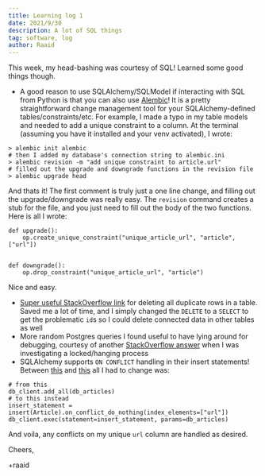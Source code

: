 ```yaml
---
title: Learning log 1
date: 2021/9/30
description: A lot of SQL things
tag: software, log
author: Raaid
---
```


This week, my head-bashing was courtesy of SQL! Learned some good things though.

- A good reason to use SQLAlchemy/SQLModel if interacting with SQL from Python is that you can also use [Alembic](https://alembic.sqlalchemy.org/en/latest/index.html)! It is a pretty straightforward change management tool for your SQLAlchemy-defined tables/constraints/etc. For example, I made a typo in my table models and needed to add a unique constraint to a column. At the terminal (assuming you have it installed and your venv activated), I wrote:

```
> alembic init alembic
# then I added my database's connection string to alembic.ini
> alembic revision -m "add unique constraint to article.url"
# filled out the upgrade and downgrade functions in the revision file
> alembic upgrade head
```
And thats it! The first comment is truly just a one line change, and filling out the upgrade/downgrade was really easy. The `revision` command creates a stub for the file, and you just need to fill out the body of the two functions. Here is all I wrote:
```
def upgrade():
    op.create_unique_constraint("unique_article_url", "article", ["url"])


def downgrade():
    op.drop_constraint("unique_article_url", "article")
```
Nice and easy.

- [Super useful StackOverflow link](https://stackoverflow.com/a/6584134) for deleting all duplicate rows in a table. Saved me a lot of time, and I simply changed the `DELETE` to a `SELECT` to get the problematic `id`s so I could delete connected data in other tables as well
- More random Postgres queries I found useful to have lying around for debugging, courtesy of another [StackOverflow answer](https://stackoverflow.com/a/22902857) when I was investigating a locked/hanging process
- SQLAlchemy supports `ON CONFLICT` handling in their insert statements! Between [this](https://docs.sqlalchemy.org/en/14/dialects/postgresql.html#insert-on-conflict-upsert) and [this](https://docs.sqlalchemy.org/en/14/tutorial/data_insert.html#insert-usually-generates-the-values-clause-automatically) all I had to change was:
```
# from this
db_client.add_all(db_articles)
# to this instead
insert_statement = insert(Article).on_conflict_do_nothing(index_elements=["url"])
db_client.exec(statement=insert_statement, params=db_articles)
```
And voila, any conflicts on my unique `url` column are handled as desired.


Cheers,

+raaid
